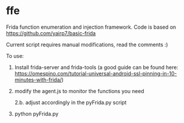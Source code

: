 # ffe
Frida function enumeration and injection framework. Code is based on https://github.com/yairp7/basic-frida

Current script requires manual modifications, read the comments :)

To use:
1. Install frida-server and frida-tools (a good guide can be found here: https://omespino.com/tutorial-universal-android-ssl-pinning-in-10-minutes-with-frida/)

2. modify the agent.js to monitor the functions you need

    2.b. adjust accordingly in the pyFrida.py script

3. python pyFrida.py
